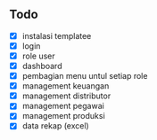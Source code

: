 ## Todo

-   [x] instalasi templatee
-   [x] login
-   [x] role user
-   [x] dashboard
-   [x] pembagian menu untul setiap role
-   [x] management keuangan
-   [x] management distributor
-   [x] management pegawai
-   [x] management produksi
-   [x] data rekap (excel)
